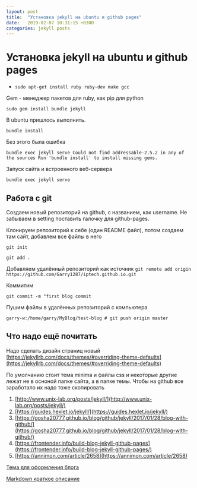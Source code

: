 ```yaml
---
layout: post
title:  "Установка jekyll на ubuntu и github pages"
date:   2019-02-07 10:31:15 +0300
categories: jekyll posts
---
```



# Установка jekyll на ubuntu и github pages #
* `sudo apt-get install ruby ruby-dev make gcc`

Gem - менеджер пакетов для ruby, как pip для python

`sudo gem install bundle jekyll`

В ubuntu пришлось выполнить.

`bundle install`

Без этого была ошибка

`bundle exec jekyll serve
Could not find addressable-2.5.2 in any of the sources
Run 'bundle install' to install missing gems.`

Запуск сайта и встроенного веб-сервера

`bundle exec jekyll serve`

## Работа с git
Создаем новый репозиторий на github, с названием, как username. Не забываем в setting поставить галочку для github-pages.

Клонируем репозиторий к себе (один README файл), потом создаем там сайт, добавлем все файлы в него

`git init`

`git add .`

Добавляем удалённый репозиторий как источник
`git remote add origin https://github.com/Garry1287/iptech.github.io.git`

Коммитим

`git commit -m "first blog commit`

Пушим файлы в удалённых репозиторий с компьютера

`garry-w:/home/garry/MyBlog/test-blog # git push origin master`



## Что надо ещё почитать
Надо сделать дизайн страниц новый
[https://jekyllrb.com/docs/themes/#overriding-theme-defaults](https://jekyllrb.com/docs/themes/#overriding-theme-defaults)

По умолчанию стоит тема minima и файлы css и некоторые другие лежат не в осноной папке сайта, а в папке темы.
Чтобы на github все заработало их надо тоже скопировать

1. [http://www.unix-lab.org/posts/jekyll/](http://www.unix-lab.org/posts/jekyll/) 
2. [https://guides.hexlet.io/jekyll/](https://guides.hexlet.io/jekyll/)
3. [https://gosha20777.github.io/blog/github/jekyll/2017/01/28/blog-with-github/](https://gosha20777.github.io/blog/github/jekyll/2017/01/28/blog-with-github/)
4. [https://frontender.info/build-blog-jekyll-github-pages](https://frontender.info/build-blog-jekyll-github-pages/)
5. [https://annimon.com/article/2658](https://annimon.com/article/2658)

[Тема для оформления блога](http://jekyllthemes.org/themes/Less-Or-More/)

[Markdown краткое описание](https://paulradzkov.com/2014/markdown_cheatsheet/)
